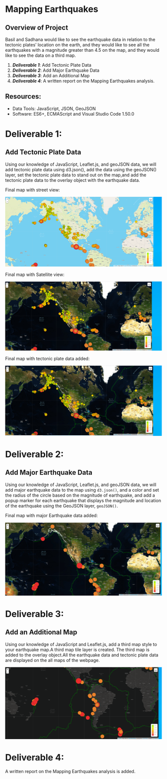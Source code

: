 # Mapping Earthquakes 

## Overview of Project

Basil and Sadhana would like to see the earthquake data in relation to the tectonic plates’ location on the earth, and they would like to see all the earthquakes with a magnitude greater
than 4.5 on the map, and they would like to see the data on a third map.

1. ***Deliverable 1***: Add Tectonic Plate Data
2. ***Deliverable 2***: Add Major Earthquake Data
3. ***Deliverable 3***: Add an Additional Map
4. ***Deliverable 4***: A written report on the Mapping Earthquakes analysis. 
 

## Resources:

* Data Tools: JavaScript, JSON, GeoJSON 
* Software: ES6+, ECMAScript and Visual Studio Code 1.50.0


# Deliverable 1:  

## Add Tectonic Plate Data

Using our knowledge of JavaScript, Leaflet.js, and geoJSON data, we will add tectonic plate data using d3.json(), add the data using the geoJSON() layer, set the tectonic plate data to
stand out on the map,and add the tectonic plate data to the overlay object with the earthquake data.

Final map with street view:

![street-view.PNG](https://github.com/Praveeja-Sasidharan-Suni/Mapping_Earthquakes/blob/main/Earthquake_Challenge/images/street-view.PNG?raw=true)

Final map with Satellite view:

![satellite-view.PNG](https://github.com/Praveeja-Sasidharan-Suni/Mapping_Earthquakes/blob/main/Earthquake_Challenge/images/satellite-view.PNG?raw=true)

Final map with tectonic plate data added:

![tectonic-plates.PNG](https://github.com/Praveeja-Sasidharan-Suni/Mapping_Earthquakes/blob/main/Earthquake_Challenge/images/tectonic-plates.PNG?raw=true)



# Deliverable 2: 
 
## Add Major Earthquake Data


Using our knowledge of JavaScript, Leaflet.js, and geoJSON data, we will add major earthquake data to the map using `d3.json()`, and a color and set the radius of the circle based on the
 magnitude of earthquake, and add a popup marker for each earthquake that displays the magnitude and location of the earthquake using the GeoJSON layer, `geoJSON()`.

Final map with major Earthquake data added:

![major-earthquakes.PNG](https://github.com/Praveeja-Sasidharan-Suni/Mapping_Earthquakes/blob/main/Earthquake_Challenge/images/major-earthquakes.PNG?raw=true)


# Deliverable 3:  

## Add an Additional Map

Using our knowledge of JavaScript and Leaflet.js, add a third map style to your earthquake map.A third map tile layer is created.
The third map is added to the overlay object.All the earthquake data and tectonic plate data are displayed on the all maps of the webpage.

 

![dark-view2.PNG](https://github.com/Praveeja-Sasidharan-Suni/Mapping_Earthquakes/blob/main/Earthquake_Challenge/images/dark-view2.PNG?raw=true)



# Deliverable 4:  

A written report on the Mapping Earthquakes analysis is added.
